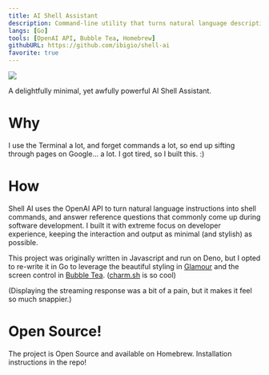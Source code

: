 ```yaml
---
title: AI Shell Assistant
description: Command-line utility that turns natural language description into a runnable command.
langs: [Go]
tools: [OpenAI API, Bubble Tea, Homebrew]
githubURL: https://github.com/ibigio/shell-ai
favorite: true
---
```


<img src="https://user-images.githubusercontent.com/25421602/244264868-88a4aed3-4235-461a-ae1b-0a47c32d193b.gif" />

A delightfully minimal, yet awfully powerful AI Shell Assistant.

# Why

I use the Terminal a lot, and forget commands a lot, so end up sifting through pages on Google... a lot. I got tired, so I built this. :)

# How

Shell AI uses the OpenAI API to turn natural language instructions into shell commands, and answer reference questions that commonly come up during software development. I built it with extreme focus on developer experience, keeping the interaction and output as minimal (and stylish) as possible.

This project was originally written in Javascript and run on Deno, but I opted to re-write it in Go to leverage the beautiful styling in [Glamour](https://github.com/charmbracelet/glamour) and the screen control in [Bubble Tea](https://github.com/charmbracelet/bubbletea). ([charm.sh](https://charm.sh/) is so cool)

(Displaying the streaming response was a bit of a pain, but it makes it feel so much snappier.)

# Open Source!

The project is Open Source and available on Homebrew. Installation instructions in the repo!